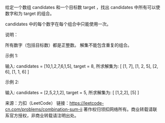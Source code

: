 给定一个数组 candidates 和一个目标数 target ，找出 candidates 中所有可以使数字和为 target 的组合。

candidates 中的每个数字在每个组合中只能使用一次。

说明：

所有数字（包括目标数）都是正整数。
解集不能包含重复的组合。 

示例 1:

  输入: candidates = [10,1,2,7,6,1,5], target = 8,
  所求解集为:
  [
    [1, 7],
    [1, 2, 5],
    [2, 6],
    [1, 1, 6]
  ]
  
  
示例 2:

  输入: candidates = [2,5,2,1,2], target = 5,
  所求解集为:
  [
    [1,2,2],
    [5]
  ]

来源：力扣（LeetCode）
链接：https://leetcode-cn.com/problems/combination-sum-ii
著作权归领扣网络所有。商业转载请联系官方授权，非商业转载请注明出处。

